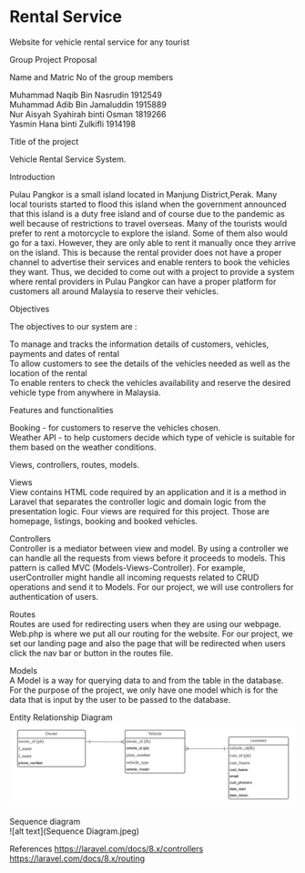 # Rental Service
Website for vehicle rental service for any tourist

Group Project Proposal <br>


Name and Matric No of the group members<br>

Muhammad Naqib Bin Nasrudin 1912549<br>
Muhammad Adib Bin Jamaluddin 1915889<br>
Nur Aisyah Syahirah binti Osman 1819266<br>
Yasmin Hana binti Zulkifli 1914198<br>

Title of the project<br>

Vehicle Rental Service System.<br>

Introduction<br>

Pulau Pangkor is a small island located in Manjung District,Perak. Many local tourists started to flood this island when the government announced that this island is a duty free island and of course due to the pandemic as well because of restrictions to travel overseas. Many of the tourists would prefer to rent a motorcycle to explore the island. Some of them also would go for a taxi. However, they are only able to rent it manually once they arrive on the island. This is because the rental provider does not have a proper channel to advertise their services and enable renters to book the vehicles they want. Thus, we decided to come out with a project to provide a system where rental providers in Pulau Pangkor can have a proper platform for customers all around Malaysia to reserve their vehicles.<br> 

Objectives<br>

The objectives to our system are :<br>

To manage and tracks the information details of customers, vehicles, payments and dates of rental<br>
To allow customers to see the details of the vehicles needed as well as the location of the rental<br>
To enable renters to check the vehicles availability and reserve the desired vehicle type from anywhere in Malaysia.<br>

Features and functionalities<br>

Booking - for customers to reserve the vehicles chosen.<br>
Weather API - to help customers decide which type of vehicle is suitable for them based on the weather conditions.<br>

Views, controllers, routes, models. <br>

Views <br>
View contains HTML code required by an application and it is a method in Laravel that separates the controller logic and domain logic from the presentation logic. Four views are required for this project. Those are homepage, listings, booking and booked vehicles. <br>

Controllers<br>
Controller is a mediator between view and model. By using a controller we can handle all the requests from views before it proceeds to models. This pattern is called MVC (Models-Views-Controller). For example, userController might handle all incoming requests related to CRUD operations and send it to Models. For our project, we will use controllers for authentication of users.<br>

Routes<br>
Routes are used for redirecting users when they are using our webpage. Web.php is where we put all our routing for the website. For our project, we set our landing page and also the page that will be redirected when users click the nav bar or button in the routes file.<br>

Models<br>
A Model is a way for querying data to and from the table in the database. For the purpose of the project, we only have one model which is for the data that is input by the user to be passed to the database.<br>


Entity Relationship Diagram<br>
![alt text](ERD.png)






Sequence diagram<br>
![alt text](Sequence Diagram.jpeg)

References
https://laravel.com/docs/8.x/controllers
https://laravel.com/docs/8.x/routing


